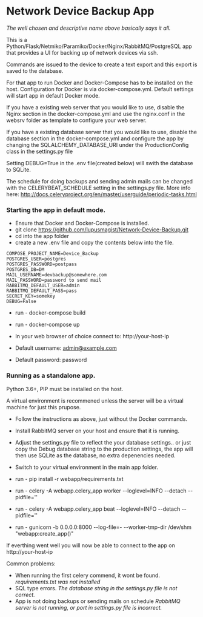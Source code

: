 # Network Device Backup App

*The well chosen and descriptive name above basically says it all.*

This is a Python/Flask/Netmiko/Paramiko/Docker/Nginx/RabbitMQ/PostgreSQL app that provides a UI for backing up of network devices via ssh.

Commands are issued to the device to create a text export and this export is saved to the database.

For that app to run Docker and Docker-Compose has to be installed on the host.
Configuration for Docker is via docker-compose.yml.
Default settings will start app in default Docker mode.

If you have a existing web server that you would like to use, disable the Nginx section in the docker-compose.yml and use the nginx.conf in the websrv folder as template to configure your web server.

If you have a existing database server that you would like to use, disable the database section in the docker-compose.yml and configure the app by changing the SQLALCHEMY_DATABASE_URI under the ProductionConfig class in the settings.py file

Setting DEBUG=True in the .env file(created below) will swith the database to SQLite.

The schedule for doing backups and sending admin mails can be changed with the CELERYBEAT_SCHEDULE setting in the settings.py file. More info here: http://docs.celeryproject.org/en/master/userguide/periodic-tasks.html


### Starting the app in default mode.

* Ensure that Docker and Docker-Compose is installed.
* git clone https://github.com/lupusmagist/Network-Device-Backup.git
* cd into the app folder
* create a new .env file and copy the contents below into the file.

```
COMPOSE_PROJECT_NAME=Device_Backup
POSTGRES_USER=postgres
POSTGRES_PASSWORD=postpass
POSTGRES_DB=DM
MAIL_USERNAME=devbackup@somewhere.com
MAIL_PASSWORD=password to send mail
RABBITMQ_DEFAULT_USER=admin
RABBITMQ_DEFAULT_PASS=pass
SECRET_KEY=somekey
DEBUG=False
```

* run - docker-compose build
* run - docker-compose up

* In your web browser of choice connect to: http://your-host-ip
* Default username: admin@example.com
* Default password: password

### Running as a standalone app.
Python 3.6+, PIP must be installed on the host.

A virtual environment is recommened unless the server will be a virtual machine for just this prupose.

* Follow the instructions as above, just without the Docker commands.
* Install RabbitMQ server on your host and ensure that it is running.
* Adjust the settings.py file to reflect the your database settings.. or
just copy the Debug database string to the production settings, the app will then use SQLite as the database, no extra depenencies needed.

* Switch to your virtual environment in the main app folder.
* run - pip install -r webapp/requirements.txt
* run - celery -A webapp.celery_app worker --loglevel=INFO --detach --pidfile=''
* run - celery -A webapp.celery_app beat --loglevel=INFO --detach --pidfile=''
* run - gunicorn -b 0.0.0.0:8000 --log-file=-  --worker-tmp-dir /dev/shm "webapp:create_app()"

If everthing went well you will now be able to connect to the app on http://your-host-ip

Common problems:
* When running the first celery commend, it wont be found.
    *requirements.txt was not installed*
* SQL type errors.
    *The database string in the settings.py file is not correct.*
* App is not doing backups or sending mails on schedule
    *RabbitMQ server is not running, or port in settings.py file is incorrect.*
